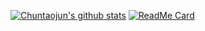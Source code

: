 [![Chuntaojun's github stats](https://github-readme-stats.vercel.app/api?username=chuntaojun)](https://github.com/anuraghazra/github-readme-stats)
[![ReadMe Card](https://github-readme-stats.vercel.app/api/pin/?username=chuntaojun&repo=pole)](https://github.com/anuraghazra/github-readme-stats)

